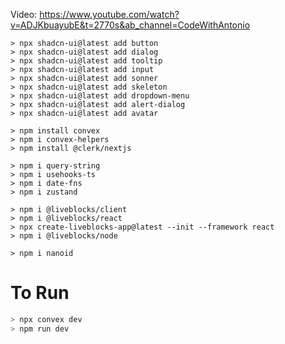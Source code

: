 Video: https://www.youtube.com/watch?v=ADJKbuayubE&t=2770s&ab_channel=CodeWithAntonio

```
> npx shadcn-ui@latest add button
> npx shadcn-ui@latest add dialog
> npx shadcn-ui@latest add tooltip
> npx shadcn-ui@latest add input
> npx shadcn-ui@latest add sonner
> npx shadcn-ui@latest add skeleton
> npx shadcn-ui@latest add dropdown-menu
> npx shadcn-ui@latest add alert-dialog
> npx shadcn-ui@latest add avatar

> npm install convex
> npm i convex-helpers
> npm install @clerk/nextjs

> npm i query-string
> npm i usehooks-ts
> npm i date-fns
> npm i zustand

> npm i @liveblocks/client
> npm i @liveblocks/react
> npx create-liveblocks-app@latest --init --framework react
> npm i @liveblocks/node

> npm i nanoid
```


# To Run
```bash
> npx convex dev
> npm run dev
```